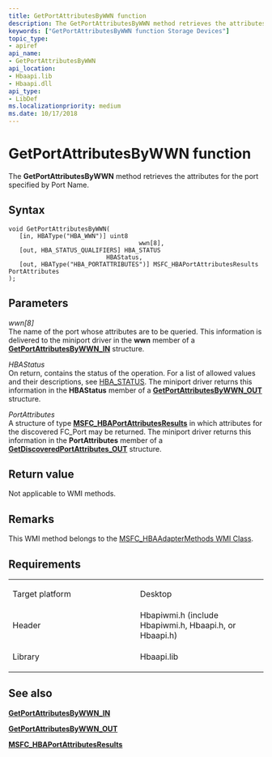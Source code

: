 ```yaml
---
title: GetPortAttributesByWWN function
description: The GetPortAttributesByWWN method retrieves the attributes for the port specified by Port Name.
keywords: ["GetPortAttributesByWWN function Storage Devices"]
topic_type:
- apiref
api_name:
- GetPortAttributesByWWN
api_location:
- Hbaapi.lib
- Hbaapi.dll
api_type:
- LibDef
ms.localizationpriority: medium
ms.date: 10/17/2018
---
```


# GetPortAttributesByWWN function


The **GetPortAttributesByWWN** method retrieves the attributes for the port specified by Port Name.

## Syntax

```ManagedCPlusPlus
void GetPortAttributesByWWN(
   [in, HBAType("HBA_WWN")] uint8                                     wwn[8],
   [out, HBA_STATUS_QUALIFIERS] HBA_STATUS                            HBAStatus,
   [out, HBAType("HBA_PORTATTRIBUTES")] MSFC_HBAPortAttributesResults PortAttributes
);
```

## Parameters

*wwn\[8\]*   
The name of the port whose attributes are to be queried. This information is delivered to the miniport driver in the **wwn** member of a [**GetPortAttributesByWWN\_IN**](/windows-hardware/drivers/ddi/hbapiwmi/ns-hbapiwmi-_getportattributesbywwn_in) structure.

*HBAStatus*   
On return, contains the status of the operation. For a list of allowed values and their descriptions, see [HBA\_STATUS](hba-status.md). The miniport driver returns this information in the **HBAStatus** member of a [**GetPortAttributesByWWN\_OUT**](/windows-hardware/drivers/ddi/hbapiwmi/ns-hbapiwmi-_getportattributesbywwn_out) structure.

*PortAttributes*   
A structure of type [**MSFC\_HBAPortAttributesResults**](/windows-hardware/drivers/ddi/hbapiwmi/ns-hbapiwmi-_msfc_hbaportattributesresults) in which attributes for the discovered FC\_Port may be returned. The miniport driver returns this information in the **PortAttributes** member of a [**GetDiscoveredPortAttributes\_OUT**](/windows-hardware/drivers/ddi/hbapiwmi/ns-hbapiwmi-_getdiscoveredportattributes_out) structure.

## Return value

Not applicable to WMI methods.

## Remarks

This WMI method belongs to the [MSFC\_HBAAdapterMethods WMI Class](msfc-hbaadaptermethods-wmi-class.md).

## Requirements

<table>
<colgroup>
<col width="50%" />
<col width="50%" />
</colgroup>
<tbody>
<tr class="odd">
<td align="left"><p>Target platform</p></td>
<td align="left">Desktop</td>
</tr>
<tr class="even">
<td align="left"><p>Header</p></td>
<td align="left">Hbapiwmi.h (include Hbapiwmi.h, Hbaapi.h, or Hbaapi.h)</td>
</tr>
<tr class="odd">
<td align="left"><p>Library</p></td>
<td align="left">Hbaapi.lib</td>
</tr>
</tbody>
</table>

## <span id="see_also"></span>See also


[**GetPortAttributesByWWN\_IN**](/windows-hardware/drivers/ddi/hbapiwmi/ns-hbapiwmi-_getportattributesbywwn_in)

[**GetPortAttributesByWWN\_OUT**](/windows-hardware/drivers/ddi/hbapiwmi/ns-hbapiwmi-_getportattributesbywwn_out)

[**MSFC\_HBAPortAttributesResults**](/windows-hardware/drivers/ddi/hbapiwmi/ns-hbapiwmi-_msfc_hbaportattributesresults)

 

